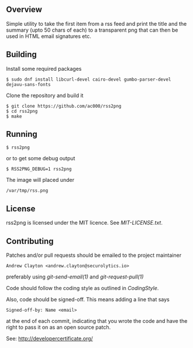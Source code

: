 ## Overview

Simple utility to take the first item from a rss feed and print the title
and the summary (upto 50 chars of each) to a transparent png that can then
be used in HTML email signatures etc.


## Building

Install some required packages

    $ sudo dnf install libcurl-devel cairo-devel gumbo-parser-devel dejavu-sans-fonts

Clone the repository and build it

    $ git clone https://github.com/ac000/rss2png
    $ cd rss2png
    $ make


## Running

    $ rss2png

or to get some debug output

    $ RSS2PNG_DEBUG=1 rss2png

The image will placed under

    /var/tmp/rss.png


## License

rss2png is licensed under the MIT licence. See *MIT-LICENSE.txt*.


## Contributing

Patches and/or pull requests should be emailed to the project maintainer

    Andrew Clayton <andrew.clayton@securolytics.io>

preferably using *git-send-email(1)* and *git-request-pull(1)*

Code should follow the coding style as outlined in *CodingStyle*.

Also, code should be signed-off. This means adding a line that says

    Signed-off-by: Name <email>

at the end of each commit, indicating that you wrote the code and have the
right to pass it on as an open source patch.

See: <http://developercertificate.org/>
